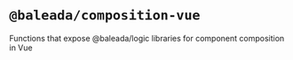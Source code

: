 # `@baleada/composition-vue`

Functions that expose @baleada/logic libraries for component composition in Vue